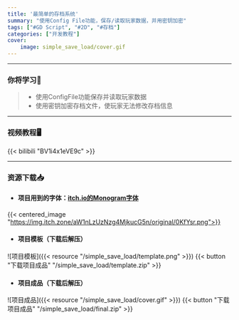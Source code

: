 ```yaml
---
title: '最简单的存档系统'
summary: "使用Config File功能，保存/读取玩家数据，并用密钥加密"
tags: ["#GD Script", "#2D", "#存档"]
categories: ["开发教程"]
cover:
    image: simple_save_load/cover.gif
---
```


---
### 你将学习📖
>- 使用ConfigFile功能保存并读取玩家数据
>- 使用密钥加密存档文件，使玩家无法修改存档信息

---

### 视频教程🖥️
{{< bilibili "BV1i4x1eVE9c" >}}

---

### 资源下载📥
- #### 项目用到的字体：[**itch.io的Monogram字体**](https://datagoblin.itch.io/monogram)
{{< centered_image "https://img.itch.zone/aW1nLzUzNzg4MjkucG5n/original/0KfYsr.png">}}

- #### 项目模板（下载后解压）
![项目模板]({{< resource "/simple_save_load/template.png" >}})
{{< button "下载项目成品" "/simple_save_load/template.zip" >}}

- #### 项目成品（下载后解压）
![项目成品]({{< resource "/simple_save_load/cover.gif" >}})
{{< button "下载项目成品" "/simple_save_load/final.zip" >}}

